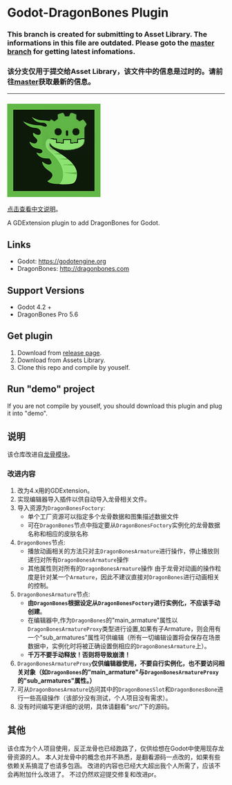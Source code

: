 # Godot-DragonBones Plugin

### **This branch is created for submitting to Asset Library. The informations in this file are outdated. Please goto the [master branch](https://github.com/Daylily-Zeleen/Godot-DragonBones/tree/master) for getting latest infomations.**
### **该分支仅用于提交给Asset Library，该文件中的信息是过时的。请前往[master](https://github.com/Daylily-Zeleen/Godot-DragonBones/tree/master)获取最新的信息。**

-----------------------------------
###

![image](icon.png)

[点击查看中文说明](EADME.zh.md)。

A GDExtension plugin to add DragonBones for Godot.

## Links

* Godot: <https://godotengine.org>
* DragonBones: <http://dragonbones.com>

## Support Versions

* Godot 4.2 +
* DragonBones Pro 5.6

## Get plugin

1. Download from [release page](https://github.com/Daylily-Zeleen/Godot-DragonBones/releases).
2. Download from Assets Library.
3. Clone this repo and compile by youself.

## Run "demo" project

If you are not compile by youself, you should download this plugin and plug it into "demo".

## 说明

该仓库改进自[龙骨模块](https://github.com/sanja-sa/gddragonbones)。

### 改进内容

1. 改为4.x用的GDExtension。
2. 实现编辑器导入插件以供自动导入龙骨相关文件。
3. 导入资源为`DragonBonesFoctory`:
   * 单个工厂资源可以指定多个龙骨数据和图集描述数据文件
   * 可在`DragonBones`节点中指定要从`DragonBonesFoctory`实例化的龙骨数据名称和相应的皮肤名称
4. `DragonBones`节点:
   * 播放动画相关的方法只对主`DragonBonesArmature`进行操作，停止播放则递归对所有`DragonBonesArmature`操作
   * 其他属性则对所有的`DragonBonesArmature`操作
    由于龙骨对动画的操作粒度是针对某一个`Armature`，因此不建议直接对`DragonBones`进行动画相关的控制。
5. `DragonBonesArmature`节点:
   * **由`DragonBones`根据设定从`DragonBonesFoctory`进行实例化，不应该手动创建**。
   * 在编辑器中,作为`DragonBones`的"main_armature"属性以`DragonBonesArmatureProxy`类型进行设置,如果有子Armature，则会用有一个"sub_armatures"属性可供编辑（所有一切编辑设置将会保存在场景数据中，实例化时将被正确设置倒相应的`DragonBonesArmature`上）。
   * **千万不要手动释放！否则将导致崩溃！**
6. `DragonBonesArmatureProxy`**仅供编辑器使用，不要自行实例化，也不要访问相关对象（如`DragonBones`的"main_armature"与`DragonBonesArmatureProxy`的"sub_armatures"属性。）**
7. 可从`DragonBonesArmature`访问其中的`DragonBonesSlot`和`DragonBonesBone`进行一些高级操作（该部分没有测试，个人项目没有需求）。
8. 没有时间编写更详细的说明，具体请翻看"src/"下的源码。

## 其他

该仓库为个人项目使用，反正龙骨也已经跑路了，仅供给想在Godot中使用现存龙骨资源的人。
本人对龙骨中的概念也并不熟悉，是翻看源码一点改的，如果有些依赖关系搞混了也请多包涵。
改进的内容也已经大大超出我个人所需了，应该不会再附加什么改进了。
不过仍然欢迎提交修复和改进pr。
